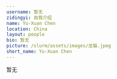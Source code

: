 ```yaml
---
username: 暂无
zidingyi: 自我介绍
name: Yu-Xuan Chen
location: China
layout: people
bio: 暂无
picture: /slurm/assets/images/龙猫.jpeg
short_name: Yu-Xuan Chen
---
```


暂无
